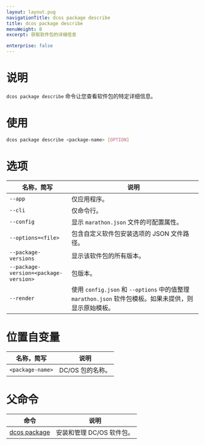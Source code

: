 ```yaml
---
layout: layout.pug
navigationTitle: dcos package describe
title: dcos package describe
menuWeight: 0
excerpt: 获取软件包的详细信息

enterprise: false
---
```



# 说明
`dcos package describe` 命令让您查看软件包的特定详细信息。

# 使用

```bash
dcos package describe <package-name> [OPTION]
```

# 选项

| 名称，简写 | 说明 |
|---------|-------------|
| `--app` | 仅应用程序。|
| `--cli` | 仅命令行。|
| `--config` | 显示 `marathon.json` 文件的可配置属性。|
| `--options=<file>` | 包含自定义软件包安装选项的 JSON 文件路径。|
| `--package-versions` | 显示该软件包的所有版本。|
| `--package-version=<package-version>` | 包版本。|
| `--render` | 使用 `config.json` 和 `--options` 中的值整理 `marathon.json` 软件包模板。如果未提供，则显示原始模板。|

# 位置自变量

| 名称，简写 | 说明 |
|---------|-------------|
| `<package-name>` | DC/OS 包的名称。|

# 父命令

| 命令 | 说明 |
|---------|-------------|
| [dcos package](/dcos/cn/1.11/cli/command-reference/dcos-package/) | 安装和管理 DC/OS 软件包。|
